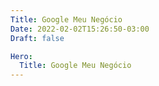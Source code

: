 ```yaml
---
Title: Google Meu Negócio
Date: 2022-02-02T15:26:50-03:00
Draft: false

Hero:
  Title: Google Meu Negócio
---
```



